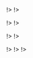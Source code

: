 <!agenda|title=ESUG 2024
<!day|start=2024 July 8th

<!segment|start=09:00
<!talk|subject=Welcome&author=S. Ducasse&length=15&room=Amphi!>
<!talk|subject=Strengthening our community&author=G. Rakic&length=15&room=Amphi!>
<!break|subject=Coffee Break&length=30&room=Hall, B Building!>

<!talk|subject=Mutalk, Who watches the tests?&author=G. Polito&length=30&room=Amphi!>
<!talk|subject=Virtual Reality in Pharo using WODEN Engine: Challenges and Demo&author=R. Salgado&length=30&room=Amphi!>
<!talk|subject=How to get more people onboard with Pharo ? Applying LLM as support for the onboarding of new developers&author=P. Zaragoza, M. Pingaud&length=30&room=Amphi!>
<!talk|subject=Phausto : the sound within Pharo&author=D. Cipriani&length=30&room=Amphi!>

<!break|subject=Lunch&length=120&room=Building A!>

<!talk|subject=Gemtalk roadmap&author=N. Green, J. Foster&length=30&room=Amphi!>
<!talk|subject=Debug Points&author=S. Costiou&length=30&room=Amphi!>
<!talk|subject=Moldable Debugging&author=A. Chis&length=30&room=Amphi!>

<!break|subject=Coffee Break&length=30&room=Hall, B Building!>

<!talk|subject=Toplo&author=P. Tesone&length=30&room=Amphi!>
<!talk|subject=Building a GTK app with Spec&author=E. Lorenzano, C. Demarey&length=30&room=Amphi!>
<!talk|subject=Webside&author=G. Amaral&length=30&room=Amphi!>

<!break|subject=Award Competition&length=200&room=Amphi!>

!>
!>
<!day|start=2024 July 9th

<!segment|start=09:15
<!talk|subject=Pharo 12&author=S. Ducasse&length=45&room=Amphi!>

<!break|subject=Coffee Break&length=30&room=Hall, B Building!>

<!talk|subject=Unicode String Implementations - An Overview&author=H. Johansen&length=30&room=Amphi!>
<!talk|subject=Building Full-Stack Unicode Applications with VAST&author=E. Maringolo&length=30&room=Amphi!>
<!talk|subject=Cormas and Companion modelling and serious games&author=O. Zaitsev, P. Bommel&length=30&room=Amphi!>

<!break|subject=Lunch&length=120&room=Building A!>

<!talk|subject=Glamorous Toolkit&author=A. Chiș&length=30&room=Amphi!>
<!talk|subject=Manage your Pharo images from command line&author=C. Demarey&length=30&room=Amphi!>
<!talk|subject=Asynchronous Programming with Async and Await&author=J. Foster&length=30&room=Amphi!>

<!break|subject=Coffee Break&length=30&room=Hall, B Building!>

<!talk|subject=Notebooks&author=M. Nocentini&length=30&room=Amphi!>
<!talk|subject=Pyramid: a User Interface Editor for Bloc&author=Y. Le Goff&length=30&room=Amphi!>
<!talk|subject=Runtime type collection and its usage in code transpiling&author=P. Krivanek&length=30&room=Amphi!>

<!break|subject=Show us your projects&length=60&room=Amphi!>

!>
!>
<!day|start=2024 July 10th

<!segment|start=09:15
<!talk|subject=Instantiations Company Update & VAST 2025 Preview&author=S. Berman&length=45&room=Amphi!>

<!break|subject=Break&length=30&room=Amphi!>

<!talk|subject=How easy is to write a JIT compiler?&author=G. Polito&length=30&room=Amphi!>
<!talk|subject=Bridging the Gap: Streamlining Pharo FFI Bindings&author=E. Lorenzano&length=30&room=Amphi!>
<!talk|subject=Code Paradise&author=E. Stel&length=30&room=Amphi!>
<!break|subject=Lunch&length=120&room=Building A!>

<!talk|subject=Beagle Smalltalk&author=D. Buck&length=30&room=Amphi!>
<!talk|subject=gt4gemstone&author=A. Chiș&length=30&room=Amphi!>
<!talk|subject=The Pharo Debugger and Debugging Tools: Advances and Roadmap&author=S. Costiou&length=30&room=Amphi!>

<!break|subject=Coffee Break&length=30&room=Hall, B Building!>

<!talk|subject=A tale about scale&author=N. Hartl&length=30&room=Amphi!>
<!talk|subject=WebST: Web Components with PharoJS&author=N. Bouraqadi&length=30&room=Amphi!>
<!talk|subject=Detecting and preventing Pharo vulnerabilities&author=I. Sayar, S. Costiou&length=30&room=Amphi!>
<!talk|subject=Live Music Concert of DJ Lucretio&author=DJ Lucretio&length=60&room=Amphi!>
<!talk|subject=going to social event&length=30&room=Walking happily!>
<!break|subject=Social Event&length=300&room=ChaudBouillon!>

!>
!>
<!day|start=2024 July 11th

<!segment|start=09:30

<!talk|subject=Community building&author=P. Krief&length=30&room=Amphi!>

<!break|subject=Coffee Break&length=30&room=Hall, B Building!>
<!talk|subject=Object-Centric Debugging&author=V. Bourcier, S+. Costiou&length=30&room=Amphi!>
<!talk|subject=gt4python: Moldable Development for Python&author=S. Van Caekenberghe&length=30&room=Amphi!>

<!talk|subject=Community discussion&author=G. Rakic and S. Ducasse&length=30&room=Amphi!>

<!break|subject=Lunch&length=120&room=Building A!>

<!talk|subject=Getting more from your Pharo IDE&author=C. Ferlicot-Delbecque&length=30&room=Amphi!>
<!talk|subject=Behind the scenes: The Making of VAST&author=M. Martinez Peck&length=30&room=Amphi!>
<!talk|subject=gt4llm: A programmable environment for large language models&author=V. Heller&length=30&room=Amphi!>

<!break|subject=Coffee Break&length=30&room=Hall, B Building!>

<!talk|subject=Data Storytelling with Pharo & Mapping data commons extinction and blossoming&author=O. Luna&length=30&room=Amphi!>

<!break|subject=Show us your projects&length=60&room=Amphi!>

!>
!>
!>
